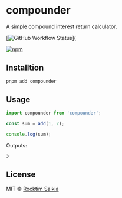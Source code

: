 # compounder

A simple compound interest return calculator.

[![GitHub Workflow Status](https://img.shields.io/github/workflow/status/rocktimsaikia/compounder/CI?label=CI&logo=github)](

[![npm](https://img.shields.io/npm/v/compounder?color=bright)](https://npmjs.com/package/compounder)

## Installtion

```sh
pnpm add compounder
```

## Usage

```javascript
import compounder from 'compounder';

const sum = add(1, 2);

console.log(sum);
```

Outputs:

```sh
3
```

## License

MIT &copy; [Rocktim Saikia](https://rocktimsaikia.dev)
